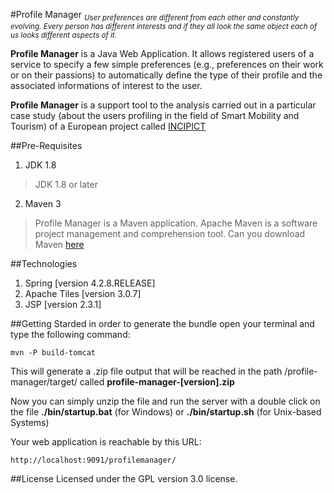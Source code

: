 #Profile Manager
<sub>*User preferences are different from each other and constantly evolving. Every person has different interests and if they all look the same object each of us looks different aspects of it.*</sub>

**Profile Manager** is a Java Web Application. It allows registered users of a service to specify a few simple preferences (e.g., preferences on their work or on their passions) to automatically define the type of their profile and the associated informations of interest to the user.

**Profile Manager** is a support tool to the analysis carried out in a particular case study (about the users profiling in the field of Smart Mobility and Tourism) of a European project called [INCIPICT](http://incipict.univaq.it/)

##Pre-Requisites

1. JDK 1.8

  > JDK 1.8 or later

2. Maven 3

  > Profile Manager is a Maven application. Apache Maven is a software project management and comprehension tool. Can you download Maven [here](https://maven.apache.org/download.cgi)
  
##Technologies

 1. Spring [version 4.2.8.RELEASE]
 2. Apache Tiles [version 3.0.7]
 3. JSP [version 2.3.1]

##Getting Starded
in order to generate the bundle open your terminal and type the following command:

    mvn -P build-tomcat

This will generate a .zip file output that will be reached in the path /profile-manager/target/ called **profile-manager-[version].zip**

Now you can simply unzip the file and run the server with a double click on the file **./bin/startup.bat** (for Windows) or **./bin/startup.sh** (for Unix-based Systems)

Your web application is reachable by this URL:

    http://localhost:9091/profilemanager/

##License
Licensed under the GPL version 3.0 license.
